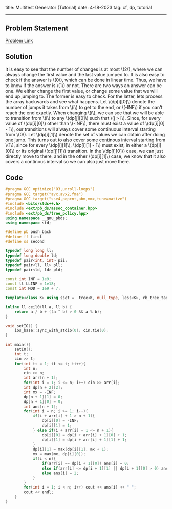 title: Multitest Generator (Tutorial)
date: 4-18-2023
tag: cf, dp, tutorial

---

## Problem Statement

[Problem Link](https://codeforces.com/contest/1798/problem/E)

## Solution

It is easy to see that the number of changes is at most \\(2\\), where we can always change the first value and the last value jumped to. It is also easy to check if the answer is \\(0\\), which can be done in linear time. Thus, we have to know if the answer is \\(1\\) or not. There are two ways an answer can be one. We either change the first value, or change some value that we will end up jumping to. The former is easy to check. For the latter, lets process the array backwards and see what happens. Let \\(dp[i][0]\\) denote the number of jumps it takes from \\(i\\) to get to the end, or \\(-INF\\) if you can't reach the end exactly. When changing \\(i\\), we can see that we will be able to transition from \\(i\\) to any \\(dp[j][0]\\) such that \\(j > i\\). Since, for every value of \\(dp[i][0]\\) other than \\(-INF\\), there must exist a value of \\(dp[i][0] - 1\\), our transitions will always cover some continuous interval starting from \\(0\\). Let \\(dp[i][1]\\) denote the set of values we can obtain after doing one jump. This turns out to also cover some continous interval starting from \\(1\\), since for every \\(dp[i][1]\\), \\(dp[i][1] - 1\\) must exist, in either a \\(dp[i][0]\\) or its original \\(dp[j][1]\\) transition. In the \\(dp[i][0]\\) case, we can just directly move to there, and in the other \\(dp[i][1]\\) case, we know that it also covers a continous interval so we can also just move there.

## Code

```c++
#pragma GCC optimize("O3,unroll-loops")
#pragma GCC target("avx,avx2,fma")
#pragma GCC target("sse4,popcnt,abm,mmx,tune=native")
#include <bits/stdc++.h>
#include <ext/pb_ds/assoc_container.hpp>
#include <ext/pb_ds/tree_policy.hpp>
using namespace __gnu_pbds;
using namespace std;

#define pb push_back
#define ff first
#define ss second

typedef long long ll;
typedef long double ld;
typedef pair<int, int> pii;
typedef pair<ll, ll> pll;
typedef pair<ld, ld> pld;

const int INF = 1e9;
const ll LLINF = 1e18;
const int MOD = 1e9 + 7;

template<class K> using sset =  tree<K, null_type, less<K>, rb_tree_tag, tree_order_statistics_node_update>;

inline ll ceil0(ll a, ll b) {
    return a / b + ((a ^ b) > 0 && a % b);
}

void setIO() {
    ios_base::sync_with_stdio(0); cin.tie(0);
}

int main(){
    setIO();
    int t;
    cin >> t;
    for(int tt = 1; tt <= t; tt++){
        int n;
        cin >> n;
        int arr[n + 1];
        for(int i = 1; i <= n; i++) cin >> arr[i];
        int dp[n + 2][2];
        int mx = -INF;
        dp[n + 1][1] = 0;
        dp[n + 1][0] = 0;
        int ans[n + 1];
        for(int i = n; i >= 1; i--){
            if(i + arr[i] + 1 > n + 1){
                dp[i][0] = -INF;
                dp[i][1] = 1;
            } else if(i + arr[i] + 1 <= n + 1){
                dp[i][0] = dp[i + arr[i] + 1][0] + 1;
                dp[i][1] = dp[i + arr[i] + 1][1] + 1;
            }
            dp[i][1] = max(dp[i][1], mx + 1);
            mx = max(mx, dp[i][0]);
            if(i < n){
                if(arr[i] == dp[i + 1][0]) ans[i] = 0;
                else if(arr[i] <= dp[i + 1][1] || dp[i + 1][0] > 0) ans[i] = 1;
                else ans[i] = 2;
            }
        }
        for(int i = 1; i < n; i++) cout << ans[i] << " ";
        cout << endl;
    }
}
```